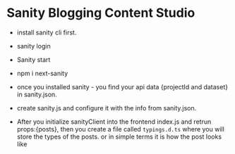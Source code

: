 # Sanity Blogging Content Studio

- install sanity cli first.
- sanity login
- Sanity start
- npm i next-sanity
- once you installed sanity - you find your api data {projectId and dataset} in sanity.json.
- create sanity.js and configure it with the info from sanity.json.

- After you initialize sanityClient into the frontend index.js and retrun props:{posts}, then you create a file called `typings.d.ts` where you will store the types of the posts. or in simple terms it is how the post looks like
